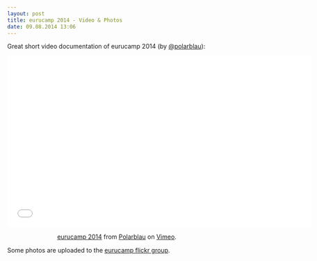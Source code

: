 ```yaml
---
layout: post
title: eurucamp 2014 - Video & Photos
date: 09.08.2014 13:06
---
```


Great short video documentation of eurucamp 2014 (by [@polarblau](https://twitter.com/polarblau)):

<center>
<iframe src="//player.vimeo.com/video/102907938" width="700" height="393" frameborder="0" webkitallowfullscreen mozallowfullscreen allowfullscreen></iframe> <p><a href="http://vimeo.com/102907938">eurucamp 2014</a> from <a href="http://vimeo.com/user15271237">Polarblau</a> on <a href="https://vimeo.com">Vimeo</a>.</p>
</center>

Some photos are uploaded to the [eurucamp flickr group](https://www.flickr.com/groups/2687737@N20/).
